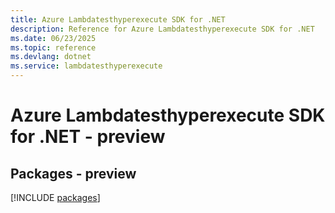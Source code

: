 ```yaml
---
title: Azure Lambdatesthyperexecute SDK for .NET
description: Reference for Azure Lambdatesthyperexecute SDK for .NET
ms.date: 06/23/2025
ms.topic: reference
ms.devlang: dotnet
ms.service: lambdatesthyperexecute
---
```

# Azure Lambdatesthyperexecute SDK for .NET - preview
## Packages - preview
[!INCLUDE [packages](lambdatesthyperexecute-index.md)]